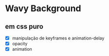 # Wavy Background
## em css puro

- [x] manipulação de keyframes e animation-delay
- [x] opacity
- [x] animation
